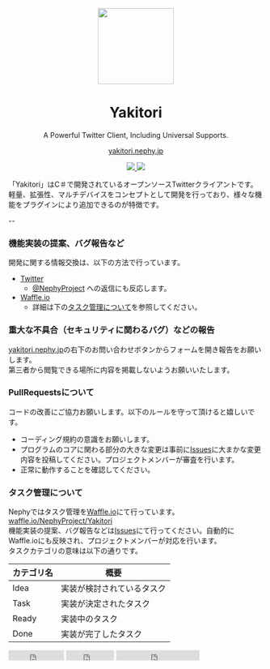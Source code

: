   
<p align="center"><img src="https://nephy.jp/assets/img/logo.png" width="150px"></p>  
<h1 align="center">Yakitori</h1>  
<p align="center">A Powerful Twitter Client, Including Universal Supports.</p> 
<p align="center"><a href="https://yakitori.nephy.jp/">yakitori.nephy.jp</a></p> 
<p align="center">
<a align="center" href="https://github.com/NephyProject/Yakitori">
  <img src="https://img.shields.io/badge/Version-Deveroping-yellow.svg">
</a>
<a align="center" href="https://github.com/NephyProject/Yakitori/wiki/ライセンス">
  <img src="https://img.shields.io/badge/License-MIT-blue.svg">
</a>
</p>

「Yakitori」はC＃で開発されているオープンソースTwitterクライアントです。  
軽量、拡張性、マルチデバイスをコンセプトとして開発を行っており、様々な機能をプラグインにより追加できるのが特徴です。  

--

### 機能実装の提案、バグ報告など

開発に関する情報交換は、以下の方法で行っています。  

* [Twitter](https://twitter.com)  
  * [@NephyProject](https://twitter.com/NephyProject) への返信にも反応します。  
* [Waffle.io](https://waffle.io)  
  * 詳細は下の[タスク管理について](#タスク管理について)を参照してください。  

### 重大な不具合（セキュリティに関わるバグ）などの報告

[yakitori.nephy.jp](https://yakitori.nephy.jp)の右下のお問い合わせボタンからフォームを開き報告をお願いします。  
第三者から閲覧できる場所に内容を掲載しないようお願いいたします。

### PullRequestsについて

コードの改善にご協力お願いします。以下のルールを守って頂けると嬉しいです。  

* コーディング規約の意識をお願いします。  
* プログラムのコアに関わる部分の大きな変更は事前に[Issues](https://github.com/NephyProject/Yakitori/issues)に大まかな変更内容を投稿してください。プロジェクトメンバーが審査を行います。  
* 正常に動作することを確認してください。  

### タスク管理について
Nephyではタスク管理を[Waffle.io](https://waffle.io)にて行っています。   
[waffle.io/NephyProject/Yakitori](https://waffle.io/NephyProject/Yakitori)  
機能実装の提案、バグ報告などは[Issues](https://github.com/NephyProject/Yakitori/issues)にて行ってください。自動的にWaffle.ioにも反映され、プロジェクトメンバーが対応を行います。  
タスクカテゴリの意味は以下の通りです。  

| カテゴリ名 | 概要 |  
| ------- | ----------- |  
| Idea | 実装が検討されているタスク |  
| Task | 実装が決定されたタスク |  
| Ready | 実装中のタスク |  
| Done  | 実装が完了したタスク |  

<iframe src="https://ghbtns.com/github-btn.html?user=NephyProject&repo=Yakitori&type=watch&count=true" allowtransparency="true" frameborder="0" scrolling="0" width="110" height="20"></iframe>

<iframe src="https://ghbtns.com/github-btn.html?user=NephyProject&repo=Yakitori&type=fork&count=true" allowtransparency="true" frameborder="0" scrolling="0" width="95" height="20"></iframe>

<iframe src="https://ghbtns.com/github-btn.html?NephyProject&type=follow&count=true"
  allowtransparency="true" frameborder="0" scrolling="0" width="165" height="20"></iframe>
